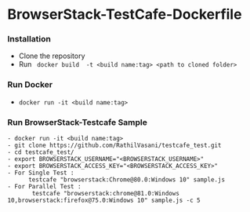 # BrowserStack-TestCafe-Dockerfile

### Installation
- Clone the repository
- Run ``` docker build  -t <build name:tag> <path to cloned folder>``` 

### Run Docker 
- ``` docker run -it <build name:tag> ```


### Run BrowserStack-Testcafe Sample
```
- docker run -it <build name:tag>
- git clone https://github.com/RathilVasani/testcafe_test.git
- cd testcafe_test/
- export BROWSERSTACK_USERNAME="<BROWSERSTACK_USERNAME>"
- export BROWSERSTACK_ACCESS_KEY="<BROWSERSTACK_ACCESS_KEY>"
- For Single Test :
      testcafe "browserstack:Chrome@80.0:Windows 10" sample.js
- For Parallel Test :
       testcafe "browserstack:chrome@81.0:Windows 10,browserstack:firefox@75.0:Windows 10" sample.js -c 5 
```
  

